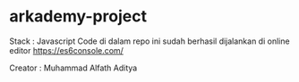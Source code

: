 # arkademy-project

Stack : Javascript
Code di dalam repo ini sudah berhasil dijalankan di online editor https://es6console.com/

Creator : Muhammad Alfath Aditya
